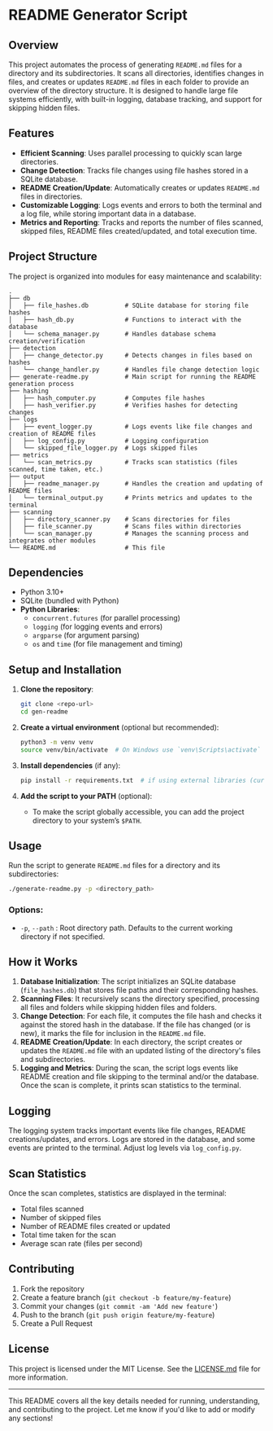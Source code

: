 # **README Generator Script**

## **Overview**

This project automates the process of generating `README.md` files for a directory and its subdirectories. It scans all directories, identifies changes in files, and creates or updates `README.md` files in each folder to provide an overview of the directory structure. It is designed to handle large file systems efficiently, with built-in logging, database tracking, and support for skipping hidden files.

## **Features**
- **Efficient Scanning**: Uses parallel processing to quickly scan large directories.
- **Change Detection**: Tracks file changes using file hashes stored in a SQLite database.
- **README Creation/Update**: Automatically creates or updates `README.md` files in directories.
- **Customizable Logging**: Logs events and errors to both the terminal and a log file, while storing important data in a database.
- **Metrics and Reporting**: Tracks and reports the number of files scanned, skipped files, README files created/updated, and total execution time.

## **Project Structure**

The project is organized into modules for easy maintenance and scalability:

```
.
├── db
│   ├── file_hashes.db          # SQLite database for storing file hashes
│   ├── hash_db.py              # Functions to interact with the database
│   └── schema_manager.py       # Handles database schema creation/verification
├── detection
│   ├── change_detector.py      # Detects changes in files based on hashes
│   └── change_handler.py       # Handles file change detection logic
├── generate-readme.py          # Main script for running the README generation process
├── hashing
│   ├── hash_computer.py        # Computes file hashes
│   ├── hash_verifier.py        # Verifies hashes for detecting changes
├── logs
│   ├── event_logger.py         # Logs events like file changes and creation of README files
│   ├── log_config.py           # Logging configuration
│   └── skipped_file_logger.py  # Logs skipped files
├── metrics
│   └── scan_metrics.py         # Tracks scan statistics (files scanned, time taken, etc.)
├── output
│   ├── readme_manager.py       # Handles the creation and updating of README files
│   └── terminal_output.py      # Prints metrics and updates to the terminal
├── scanning
│   ├── directory_scanner.py    # Scans directories for files
│   ├── file_scanner.py         # Scans files within directories
│   └── scan_manager.py         # Manages the scanning process and integrates other modules
└── README.md                   # This file
```

## **Dependencies**

- Python 3.10+
- SQLite (bundled with Python)
- **Python Libraries**:
  - `concurrent.futures` (for parallel processing)
  - `logging` (for logging events and errors)
  - `argparse` (for argument parsing)
  - `os` and `time` (for file management and timing)

## **Setup and Installation**

1. **Clone the repository**:
   ```bash
   git clone <repo-url>
   cd gen-readme
   ```

2. **Create a virtual environment** (optional but recommended):
   ```bash
   python3 -m venv venv
   source venv/bin/activate  # On Windows use `venv\Scripts\activate`
   ```

3. **Install dependencies** (if any):
   ```bash
   pip install -r requirements.txt  # if using external libraries (currently not required)
   ```

4. **Add the script to your PATH** (optional):
   - To make the script globally accessible, you can add the project directory to your system’s `$PATH`.

## **Usage**

Run the script to generate `README.md` files for a directory and its subdirectories:

```bash
./generate-readme.py -p <directory_path>
```

### **Options**:
- `-p`, `--path` : Root directory path. Defaults to the current working directory if not specified.

## **How it Works**

1. **Database Initialization**: The script initializes an SQLite database (`file_hashes.db`) that stores file paths and their corresponding hashes.
2. **Scanning Files**: It recursively scans the directory specified, processing all files and folders while skipping hidden files and folders.
3. **Change Detection**: For each file, it computes the file hash and checks it against the stored hash in the database. If the file has changed (or is new), it marks the file for inclusion in the `README.md` file.
4. **README Creation/Update**: In each directory, the script creates or updates the `README.md` file with an updated listing of the directory's files and subdirectories.
5. **Logging and Metrics**: During the scan, the script logs events like README creation and file skipping to the terminal and/or the database. Once the scan is complete, it prints scan statistics to the terminal.

## **Logging**

The logging system tracks important events like file changes, README creations/updates, and errors. Logs are stored in the database, and some events are printed to the terminal. Adjust log levels via `log_config.py`.

## **Scan Statistics**

Once the scan completes, statistics are displayed in the terminal:
- Total files scanned
- Number of skipped files
- Number of README files created or updated
- Total time taken for the scan
- Average scan rate (files per second)

## **Contributing**

1. Fork the repository
2. Create a feature branch (`git checkout -b feature/my-feature`)
3. Commit your changes (`git commit -am 'Add new feature'`)
4. Push to the branch (`git push origin feature/my-feature`)
5. Create a Pull Request

## **License**

This project is licensed under the MIT License. See the [LICENSE.md](LICENSE.md) file for more information.

---

This README covers all the key details needed for running, understanding, and contributing to the project. Let me know if you'd like to add or modify any sections!